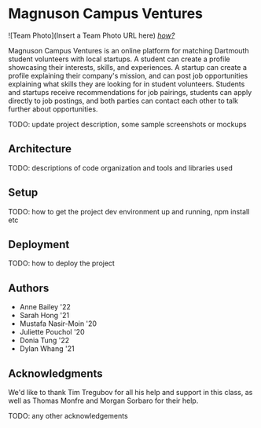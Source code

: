 # Magnuson Campus Ventures 

![Team Photo](Insert a Team Photo URL here)
[*how?*](https://help.github.com/articles/about-readmes/#relative-links-and-image-paths-in-readme-files)

Magnuson Campus Ventures is an online platform for matching Dartmouth student volunteers with local startups. A student can create a profile showcasing their interests, skills, and experiences. A startup can create a profile explaining their company's mission, and can post job opportunities explaining what skills they are looking for in student volunteers. Students and startups receive recommendations for job pairings, students can apply directly to job postings, and both parties can contact each other to talk further about opportunities.

TODO: update project description, some sample screenshots or mockups

## Architecture

TODO:  descriptions of code organization and tools and libraries used

## Setup

TODO: how to get the project dev environment up and running, npm install etc

## Deployment

TODO: how to deploy the project

## Authors

* Anne Bailey '22
* Sarah Hong '21
* Mustafa Nasir-Moin '20
* Juliette Pouchol '20
* Donia Tung '22
* Dylan Whang '21

## Acknowledgments

We'd like to thank Tim Tregubov for all his help and support in this class, as well as Thomas Monfre and Morgan Sorbaro for their help.

TODO: any other acknowledgements
